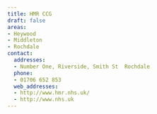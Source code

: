 ```yaml
---
title: HMR CCG
draft: false
areas:
- Heywood
- Middleton
- Rochdale
contact:
  addresses:
  - Number One, Riverside, Smith St  Rochdale
  phone:
  - 01706 652 853
  web_addresses:
  - http://www.hmr.nhs.uk/
  - http://www.nhs.uk
---
```


